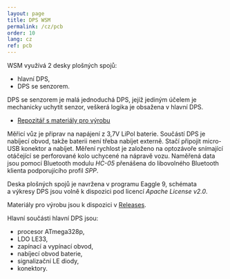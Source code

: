 ```yaml
---
layout: page
title: DPS WSM
permalink: /cz/pcb
order: 10
lang: cz
ref: pcb
---
```


WSM využívá 2 desky plošných spojů:

 * hlavní DPS,
 * DPS se senzorem.

DPS se senzorem je malá jednoduchá DPS, jejíž jediným účelem je mechanicky
uchytit senzor, veškerá logika je obsažena v hlavní DPS.

 * [Repozitář s materiály pro výrobu](https://github.com/kmzbrnoI/wsm-pcb)

Měřicí vůz je připrav na napájení z 3,7V LiPol baterie. Součástí DPS je
nabíjecí obvod, takže baterii není třeba nabíjet externě. Stačí připojit
micro-USB konektor a nabíjet. Měření rychlost je založeno na optozávoře
snímající otáčející se perforované kolo uchycené na nápravě vozu. Naměřená data
jsou pomocí Bluetooth modulu *HC-05* přenášena do libovolného Bluetooth klienta
podporujícího profil *SPP*.

Deska plošných spojů je navržena v programu Eaggle 9, schémata a výkresy DPS
jsou volně k dispozici pod licencí *Apache License v2.0*.

Materiály pro výrobu jsou k dispozici
v [Releases](https://github.com/kmzbrnoI/wsm-pcb/releases).

Hlavní součásti hlavní DPS jsou:

 * procesor ATmega328p,
 * LDO LE33,
 * zapínací a vypínací obvod,
 * nabíjecí obvod baterie,
 * signalizační LE diody,
 * konektory.
